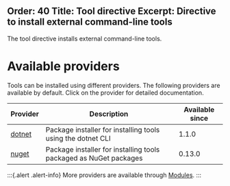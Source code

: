 Order: 40
Title: Tool directive
Excerpt: Directive to install external command-line tools
---

The tool directive installs external command-line tools.

# Available providers

Tools can be installed using different providers.
The following providers are available by default.
Click on the provider for detailed documentation.

| Provider | Description                                                       | Available since |
|----------|-------------------------------------------------------------------|-----------------|
| [dotnet] | Package installer for installing tools using the dotnet CLI       | 1.1.0           |
| [nuget]  | Package installer for installing tools packaged as NuGet packages | 0.13.0          |

:::{.alert .alert-info}
More providers are available through [Modules](/extensions/).
:::

[dotnet]: /docs/writing-builds/preprocessor-directives/tool/dotnet-provider
[nuget]: /docs/writing-builds/preprocessor-directives/tool/nuget-provider